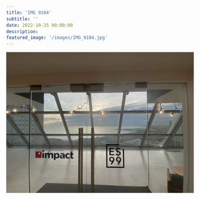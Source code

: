 ```yaml
---
title: 'IMG 9104'
subtitle: ''
date: 2022-10-25 00:00:00
description: 
featured_image: '/images/IMG_9104.jpg'
---
```


![](/images/IMG_9104.jpg)
